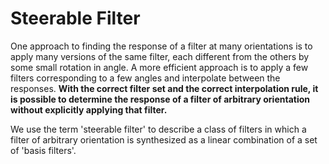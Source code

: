 # Steerable Filter

One approach to finding the response of a filter at many orientations is to apply many versions of the same filter, each different from the others by some small rotation in angle. A more efficient approach is to apply a few filters corresponding to a few angles and interpolate between the responses. **With the correct filter set and the correct interpolation rule, it is possible to determine the response of a filter of arbitrary orientation without explicitly applying that filter.**

We use the term 'steerable filter' to describe a class of filters in which a filter of arbitrary orientation is synthesized as a linear combination of a set of 'basis filters'.

